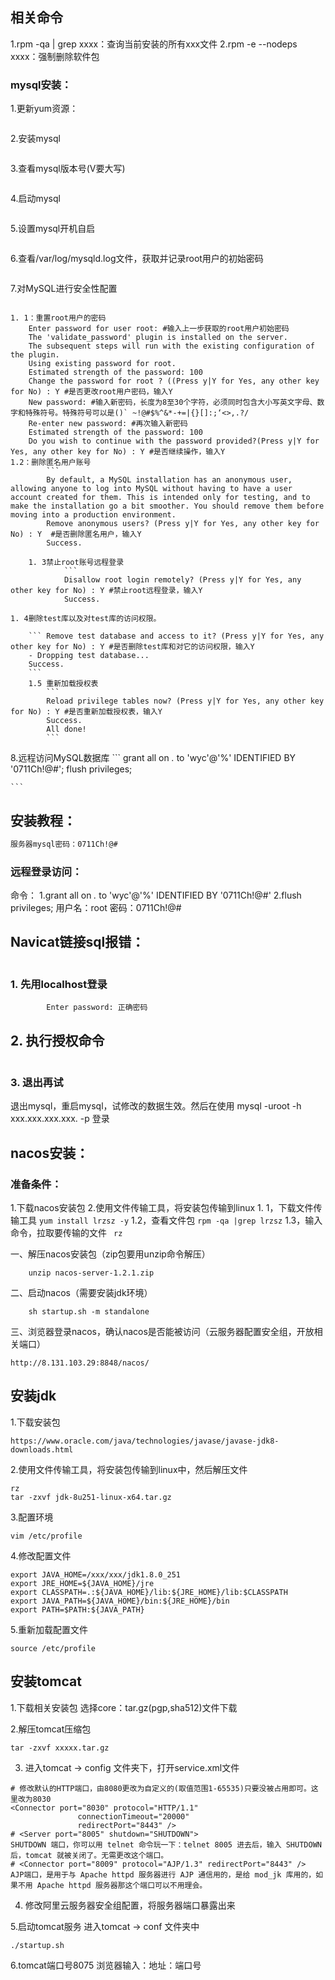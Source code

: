 ## 相关命令
1.rpm -qa | grep xxxx：查询当前安装的所有xxx文件
2.rpm -e --nodeps xxxx：强制删除软件包

### mysql安装：
1.更新yum资源：
``` rpm -Uvh  http://dev.mysql.com/get/mysql57-community-release-el7-9.noarch.rpm
```
2.安装mysql

``` yum -y install mysql-community-server
```
3.查看mysql版本号(V要大写)

``` mysql -V
```
4.启动mysql

``` systemctl start mysqld
```
5.设置mysql开机自启

``` systemctl enable mysqld
```
6.查看/var/log/mysqld.log文件，获取并记录root用户的初始密码

``` grep 'temporary password' /var/log/mysqld.log
```
7.对MySQL进行安全性配置

``` mysql_secure_installation
```
	1. 1：重置root用户的密码
		Enter password for user root: #输入上一步获取的root用户初始密码
		The 'validate_password' plugin is installed on the server.
		The subsequent steps will run with the existing configuration of the plugin.
		Using existing password for root.
		Estimated strength of the password: 100 
		Change the password for root ? ((Press y|Y for Yes, any other key for No) : Y #是否更改root用户密码，输入Y
		New password: #输入新密码，长度为8至30个字符，必须同时包含大小写英文字母、数字和特殊符号。特殊符号可以是()` ~!@#$%^&*-+=|{}[]:;‘<>,.?/
		Re-enter new password: #再次输入新密码
		Estimated strength of the password: 100 
		Do you wish to continue with the password provided?(Press y|Y for Yes, any other key for No) : Y #是否继续操作，输入Y
	1.2：删除匿名用户账号
			``` 
			By default, a MySQL installation has an anonymous user, allowing anyone to log into MySQL without having to have a user account created for them. This is intended only for testing, and to make the installation go a bit smoother. You should remove them before moving into a production environment.
			Remove anonymous users? (Press y|Y for Yes, any other key for No) : Y  #是否删除匿名用户，输入Y
			Success.
```
	1. 3禁止root账号远程登录
			``` 
			Disallow root login remotely? (Press y|Y for Yes, any other key for No) : Y #禁止root远程登录，输入Y
			Success.
```
	1. 4删除test库以及对test库的访问权限。

		``` Remove test database and access to it? (Press y|Y for Yes, any other key for No) : Y #是否删除test库和对它的访问权限，输入Y
		- Dropping test database...
		Success.
		```
		1.5 重新加载授权表
			``` 
			Reload privilege tables now? (Press y|Y for Yes, any other key for No) : Y #是否重新加载授权表，输入Y
			Success.
			All done!
			```
8.远程访问MySQL数据库
	``` 
	grant all on *.* to 'wyc'@'%' IDENTIFIED BY '0711Ch!@#';
	flush privileges;

	```

## 安装教程：
``` https://help.aliyun.com/document_detail/116727.html
服务器mysql密码：0711Ch!@#
```

### 远程登录访问：
命令：
1.grant all on *.* to 'wyc'@'%' IDENTIFIED BY '0711Ch!@#'
2.flush privileges;
用户名：root
密码：0711Ch!@#

## Navicat链接sql报错：

``` ERROR 1045 (28000): Access denied for user 'root'@'8.131.103.29' (using password: YES)
```

### 1. 先用localhost登录

``` mysql -u root -p
		Enter password: 正确密码
```
## 2. 执行授权命令

``` mysql> grant all privileges on *.* to root@'%' identified by '密码';
```

### 3. 退出再试
退出mysql，重启mysql，试修改的数据生效。然后在使用 mysql -uroot -h xxx.xxx.xxx.xxx. -p  登录

## nacos安装：

### 准备条件：

1.下载nacos安装包
2.使用文件传输工具，将安装包传输到linux
	1. 1，下载文件传输工具
			```
				yum install lrzsz -y
			```
	1.2，查看文件包
			```
			rpm -qa |grep lrzsz
			```
	1.3，输入命令，拉取要传输的文件
		``` 
		rz
		```
			
一、解压nacos安装包（zip包要用unzip命令解压）
``` 
	unzip nacos-server-1.2.1.zip
```
二、启动nacos（需要安装jdk环境）

``` 
	sh startup.sh -m standalone
```
三、浏览器登录nacos，确认nacos是否能被访问（云服务器配置安全组，开放相关端口）

``` 
http://8.131.103.29:8848/nacos/
```

## 安装jdk
1.下载安装包

``` 
https://www.oracle.com/java/technologies/javase/javase-jdk8-downloads.html
```
2.使用文件传输工具，将安装包传输到linux中，然后解压文件

``` 
rz
tar -zxvf jdk-8u251-linux-x64.tar.gz
```
3.配置环境

``` 
vim /etc/profile
```
4.修改配置文件

``` 
export JAVA_HOME=/xxx/xxx/jdk1.8.0_251
export JRE_HOME=${JAVA_HOME}/jre
export CLASSPATH=.:${JAVA_HOME}/lib:${JRE_HOME}/lib:$CLASSPATH
export JAVA_PATH=${JAVA_HOME}/bin:${JRE_HOME}/bin
export PATH=$PATH:${JAVA_PATH}
```
5.重新加载配置文件

``` 
source /etc/profile
```
## 安装tomcat
1.下载相关安装包
	选择core：tar.gz(pgp,sha512)文件下载
	
2.解压tomcat压缩包

``` 
tar -zxvf xxxxx.tar.gz
```
3. 进入tomcat -> config 文件夹下，打开service.xml文件 

```
# 修改默认的HTTP端口，由8080更改为自定义的(取值范围1-65535)只要没被占用即可。这里改为8030
<Connector port="8030" protocol="HTTP/1.1"
               connectionTimeout="20000"
               redirectPort="8443" />
# <Server port="8005" shutdown="SHUTDOWN"> 
SHUTDOWN 端口，你可以用 telnet 命令玩一下：telnet 8005 进去后，输入 SHUTDOWN 后，tomcat 就被关闭了。无需更改这个端口。
# <Connector port="8009" protocol="AJP/1.3" redirectPort="8443" />
AJP端口，是用于与 Apache httpd 服务器进行 AJP 通信用的，是给 mod_jk 库用的，如果不用 Apache httpd 服务器那这个端口可以不用理会。
```
4. 修改阿里云服务器安全组配置，将服务器端口暴露出来

5.启动tomcat服务
	进入tomcat -> conf 文件夹中
``` 
./startup.sh 
```
6.tomcat端口号8075
  浏览器输入：地址：端口号
